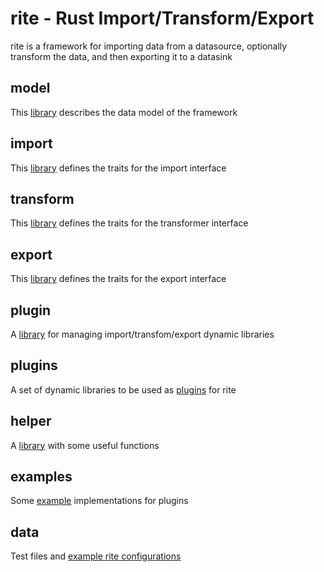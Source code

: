 # rite - Rust Import/Transform/Export
rite is a framework for importing data from a datasource, optionally transform the data, and then exporting it to a datasink

## model
This [library](model/README.md) describes the data model of the framework

## import
This [library](import/README.md) defines the traits for the import interface

## transform
This [library](transform/README.md) defines the traits for the transformer interface

## export
This [library](export/README.md) defines the traits for the export interface

## plugin
A [library](plugin/README.md) for managing import/transfom/export dynamic libraries

## plugins
A set of dynamic libraries to be used as [plugins](plugins/README.md) for rite

## helper
A [library](helper/README.md) with some useful functions

## examples
Some [example](examples/README.md) implementations for plugins

## data
Test files and [example rite configurations](data/README.md)
